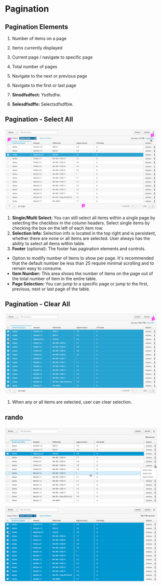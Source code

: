 # Pagination

## Pagination Elements

1. Number of items on a page
2. Items currently displayed
3. Current page / navigate to specific page
4. Total number of pages
5. Navigate to the next or previous page
6. Navigate to the first or last page


1. **Sinsdfsdfect:**  Ysdfsdfw.
2. **Selesdfsdffo:**  Selectsdfsdfble.

## Pagination - Select All

![paginationselect all](img/pagination_design.png)

1. **Single/Multi Select:**  You can still select all items within a single page by selecting the checkbox in the column headers. Select single items by checking the box on the left of each item row.
2. **Selection Info:**  Selection info is located in the top right and is persistent, whether there are none or all items are selected.  User always has the ability to select all items within table.
3. **Footer** (optional):  The footer has pagination elements and controls.
  * Option to modify number of items to show per page. It's recommended that the default number be less than 25 require minimal scrolling and to remain easy to consume.
  * **Item Number:**  This area shows the number of items on the page out of the total number of item in the entire table.
  * **Page Selection:**  You can jump to a specific page or jump to the first, previous, next or last page of the table.

## Pagination - Clear All

![paginationclearall](img/pagination_design2.png)

1. When any or all items are selected, user can clear selection.

## rando

![paginationclearall](img/table-example.png)
